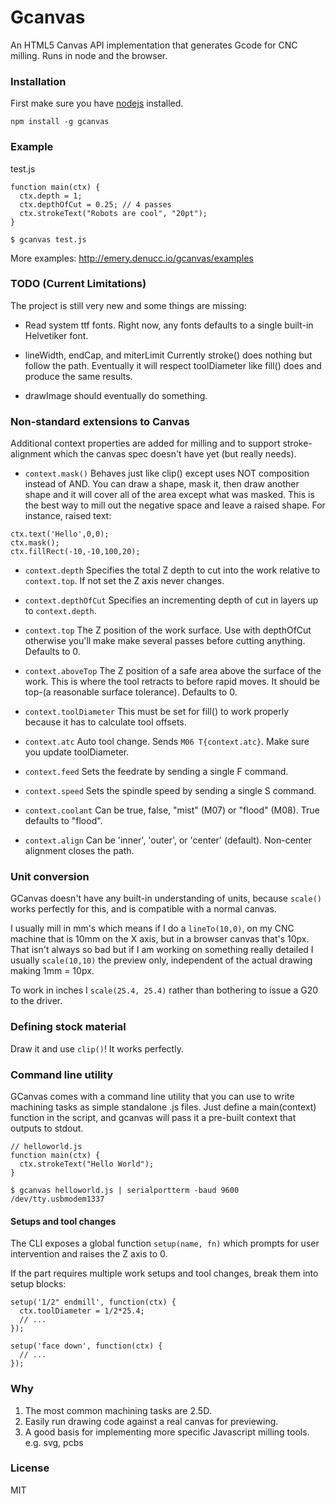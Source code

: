 Gcanvas
========
An HTML5 Canvas API implementation that generates Gcode for CNC milling. Runs in node and the browser. 

### Installation
First make sure you have [nodejs](http://nodejs.org) installed.
```
npm install -g gcanvas
```

### Example
test.js
```
function main(ctx) {
  ctx.depth = 1;
  ctx.depthOfCut = 0.25; // 4 passes
  ctx.strokeText("Robots are cool", "20pt");
}
```
```
$ gcanvas test.js
```
More examples: http://emery.denucc.io/gcanvas/examples

### TODO (Current Limitations)
The project is still very new and some things are missing:

* Read system ttf fonts. Right now, any fonts defaults to a single built-in Helvetiker font.

* lineWidth, endCap, and miterLimit
   Currently stroke() does nothing but follow the path.
   Eventually it will respect toolDiameter like fill() does
   and produce the same results.

* drawImage should eventually do something.

### Non-standard extensions to Canvas 

Additional context properties are added for milling
and to support stroke-alignment which the canvas spec doesn't have yet (but really needs).

* `context.mask()` Behaves just like clip() except uses NOT composition instead of AND. You can draw a shape, mask it, then draw another shape and it will cover all of the area except what was masked. This is the best way to mill out the negative space and leave a raised shape. For instance, raised text:
```
ctx.text('Hello',0,0);
ctx.mask();
ctx.fillRect(-10,-10,100,20);
```

* `context.depth` Specifies the total Z depth to cut into the work relative to `context.top`. If not set the Z axis never changes. 

* `context.depthOfCut` Specifies an incrementing depth of cut in layers up to `context.depth`.

* `context.top` The Z position of the work surface. Use with depthOfCut otherwise you'll make make several passes before cutting anything. Defaults to 0.
 
* `context.aboveTop` The Z position of a safe area above the surface of the work. This is where the tool retracts to before rapid moves. It should be top-(a reasonable surface tolerance). Defaults to 0.

* `context.toolDiameter` This must be set for fill() to work properly because it has to calculate tool offsets.

* `context.atc` Auto tool change. Sends `M06 T{context.atc}`. Make sure you update toolDiameter.

* `context.feed` Sets the feedrate by sending a single F command.

* `context.speed` Sets the spindle speed by sending a single S command.

* `context.coolant` Can be true, false, "mist" (M07) or "flood" (M08). True defaults to "flood".

* `context.align` Can be 'inner', 'outer', or 'center' (default). Non-center alignment closes the path.

### Unit conversion
GCanvas doesn't have any built-in understanding of units,
because `scale()` works perfectly for this, and is compatible
with a normal canvas.

I usually mill in mm's which means if I do a `lineTo(10,0)`,
on my CNC machine that is 10mm on the X axis, but in a browser
canvas that's 10px. That isn't always so bad but if I am working
on something really detailed I usually `scale(10,10)` the preview only,
independent of the actual drawing making 1mm = 10px.

To work in inches I `scale(25.4, 25.4)` rather than bothering to issue a G20 to the driver.
  
### Defining stock material
Draw it and use `clip()`! It works perfectly.


### Command line utility
GCanvas comes with a command line utility that you can use to write
machining tasks as simple standalone .js files. Just define a main(context) function in the script, and gcanvas will pass it a
pre-built context that outputs to stdout.

```
// helloworld.js
function main(ctx) {
  ctx.strokeText("Hello World");
}
```
```
$ gcanvas helloworld.js | serialportterm -baud 9600 /dev/tty.usbmodem1337
```

#### Setups and tool changes

The CLI exposes a global function `setup(name, fn)` which prompts for user
intervention and raises the Z axis to 0.

If the part requires multiple work setups and tool changes, break them into setup blocks:

```
setup('1/2" endmill', function(ctx) { 
  ctx.toolDiameter = 1/2*25.4;
  // ...
});

setup('face down', function(ctx) { 
  // ...
});
```

### Why

1. The most common machining tasks are 2.5D.
2. Easily run drawing code against a real canvas for previewing.
3. A good basis for implementing more specific Javascript milling tools. e.g. svg, pcbs

### License

MIT
